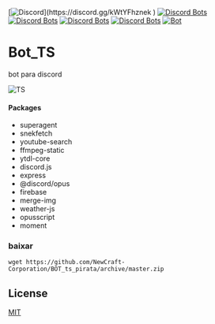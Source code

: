 [![Discord](https://discordapp.com/api/guilds/742487757988954213/widget.png?)](https://discord.gg/kWtYFhznek )  [![Discord Bots](https://discordbots.org/api/widget/status/744630240252526672.svg)](https://discordbots.org/bot/744630240252526672)  [![Discord Bots](https://discordbots.org/api/widget/servers/744630240252526672.svg?noavatar=true)](https://discordbots.org/bot/744630240252526672)  [![Discord Bots](https://discordbots.org/api/widget/lib/744630240252526672.svg?noavatar=true)](https://discordbots.org/bot/744630240252526672)  [![Discord Bots](https://discordbots.org/api/widget/owner/744630240252526672.svg)](https://discordbots.org/bot/744630240252526672)  [![Bot](https://img.shields.io/badge/DiscordBot-Yes-green.svg)](https://bot.odar.xyz)


# Bot_TS
bot para discord

![TS](https://cdn.discordapp.com/icons/742487757988954213/03659dc0758540db70e8ce8bb1b376a0.webp)

#### Packages

* superagent
* snekfetch
* youtube-search
* ffmpeg-static
* ytdl-core
* discord.js
* express
* @discord/opus
* firebase
* merge-img
* weather-js
* opusscript
* moment


### baixar

```Bourne shell
wget https://github.com/NewCraft-Corporation/BOT_ts_pirata/archive/master.zip
```

## License

[MIT](https://github.com/NewCraft-Corporation/BOT_ts_pirata/blob/master/LICENSE)
